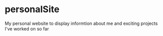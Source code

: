 # personalSite
My personal website to display informtion about me and exciting projects I've worked on so far
